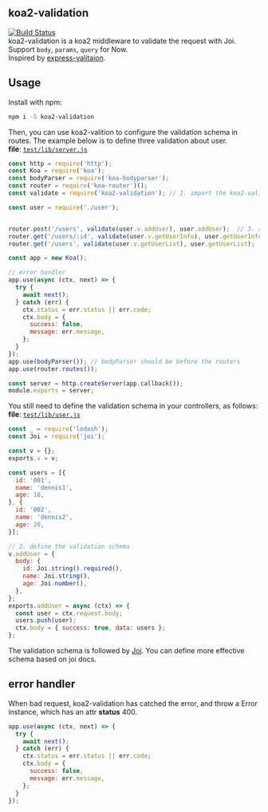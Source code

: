 ## koa2-validation
[![Build Status](https://api.travis-ci.org/gedennis/koa2-validation.svg?branch=master&name=dennis)](https://travis-ci.org/gedennis/koa2-validation)  
koa2-validation is a koa2 middleware to validate the request with Joi. Support `body`, `params`, `query` for Now.  
Inspired by [express-valitaion](https://github.com/andrewkeig/express-validation).

## Usage
Install with npm:
```sh
npm i -S koa2-validation
```
Then, you can use koa2-valition to configure the validation schema in routes. The example below is to 
define three validation about user.  
**file**: [`test/lib/server.js`](test/lib/server.js)
```js
const http = require('http');
const Koa = require('koa');
const bodyParser = require('koa-bodyparser');
const router = require('koa-router')();
const validate = require('koa2-validation'); // 1. import the koa2-validation

const user = require('./user');


router.post('/users', validate(user.v.addUser), user.addUser);  // 3. setup the validate middleware
router.get('/users/:id', validate(user.v.getUserInfo), user.getUserInfo);
router.get('/users', validate(user.v.getUserList), user.getUserList);

const app = new Koa();

// error handler
app.use(async (ctx, next) => {
  try {
    await next();
  } catch (err) {
    ctx.status = err.status || err.code;
    ctx.body = {
      success: false,
      message: err.message,
    };
  }
});
app.use(bodyParser()); // bodyParser should be before the routers
app.use(router.routes());

const server = http.createServer(app.callback());
module.exports = server;
```
You still need to define the validation schema in your controllers, as follows:  
**file**: [`test/lib/user.js`](test/lib/user.js)
```js
const _ = require('lodash');
const Joi = require('joi');

const v = {};
exports.v = v;

const users = [{
  id: '001',
  name: 'dennis1',
  age: 18,
}, {
  id: '002',
  name: 'dennis2',
  age: 20,
}];

// 2. define the validation schema
v.addUser = {
  body: {
    id: Joi.string().required(),
    name: Joi.string(),
    age: Joi.number(),
  },
};
exports.addUser = async (ctx) => {
  const user = ctx.request.body;
  users.push(user);
  ctx.body = { success: true, data: users };
};
```
The validation schema is followed by [Joi](https://github.com/hapijs/joi). You can define more effective schema 
based on joi docs.

## error handler
When bad request, koa2-validation has catched the error, and throw a Error instance, which has an attr **status** 400.
```js
app.use(async (ctx, next) => {
  try {
    await next();
  } catch (err) {
    ctx.status = err.status || err.code;
    ctx.body = {
      success: false,
      message: err.message,
    };
  }
});
```


